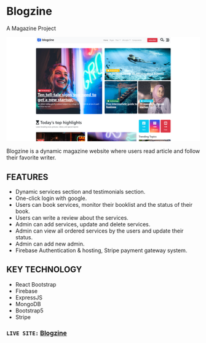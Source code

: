 # Blogzine
A Magazine Project


![Blogzine](https://github.com/didar115/Blogzine/blob/main/blozine.png)

Blogzine is a dynamic magazine website where users read article  and follow their favorite writer.
## FEATURES

- Dynamic services section and testimonials section.
- One-click login with google.
- Users can book services, monitor their booklist and the status of their book.
- Users can write a review about the services.
- Admin can add services, update and delete services.
- Admin can view all ordered services by the users and update their status.
- Admin can add new admin.
- Firebase Authentication & hosting, Stripe payment gateway system.

## KEY TECHNOLOGY

- React Bootstrap
- Firebase
- ExpressJS
- MongoDB
- Bootstrap5
- Stripe

### `LIVE SITE:` [Blogzine](https://blogzine.netlify.app)
